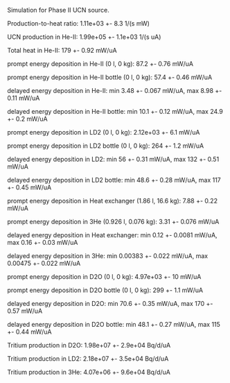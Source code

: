 Simulation for Phase II UCN source.

Production-to-heat ratio:
1.11e+03 +- 8.3 1/(s mW)

UCN production in He-II:
1.99e+05 +- 1.1e+03 1/(s uA)

Total heat in He-II:
179 +- 0.92 mW/uA

prompt energy deposition in He-II (0 l, 0 kg):
87.2 +- 0.76 mW/uA

prompt energy deposition in He-II bottle (0 l, 0 kg):
57.4 +- 0.46 mW/uA

delayed energy deposition in He-II:
min 3.48 +- 0.067 mW/uA, max 8.98 +- 0.11 mW/uA

delayed energy deposition in He-II bottle:
min 10.1 +- 0.12 mW/uA, max 24.9 +- 0.2 mW/uA

prompt energy deposition in LD2 (0 l, 0 kg):
2.12e+03 +- 6.1 mW/uA

prompt energy deposition in LD2 bottle (0 l, 0 kg):
264 +- 1.2 mW/uA

delayed energy deposition in LD2:
min 56 +- 0.31 mW/uA, max 132 +- 0.51 mW/uA

delayed energy deposition in LD2 bottle:
min 48.6 +- 0.28 mW/uA, max 117 +- 0.45 mW/uA

prompt energy deposition in Heat exchanger (1.86 l, 16.6 kg):
7.88 +- 0.22 mW/uA

prompt energy deposition in 3He (0.926 l, 0.076 kg):
3.31 +- 0.076 mW/uA

delayed energy deposition in Heat exchanger:
min 0.12 +- 0.0081 mW/uA, max 0.16 +- 0.03 mW/uA

delayed energy deposition in 3He:
min 0.00383 +- 0.022 mW/uA, max 0.00475 +- 0.022 mW/uA

prompt energy deposition in D2O (0 l, 0 kg):
4.97e+03 +- 10 mW/uA

prompt energy deposition in D2O bottle (0 l, 0 kg):
299 +- 1.1 mW/uA

delayed energy deposition in D2O:
min 70.6 +- 0.35 mW/uA, max 170 +- 0.57 mW/uA

delayed energy deposition in D2O bottle:
min 48.1 +- 0.27 mW/uA, max 115 +- 0.44 mW/uA

Tritium production in D2O:
1.98e+07 +- 2.9e+04 Bq/d/uA

Tritium production in LD2:
2.18e+07 +- 3.5e+04 Bq/d/uA

Tritium production in 3He:
4.07e+06 +- 9.6e+04 Bq/d/uA

